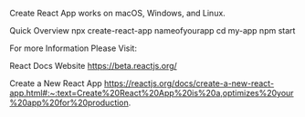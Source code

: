 Create React App works on macOS, Windows, and Linux.

Quick Overview
npx create-react-app nameofyourapp
cd my-app
npm start

For more Information Please Visit:

React Docs Website 
https://beta.reactjs.org/

Create a New React App
https://reactjs.org/docs/create-a-new-react-app.html#:~:text=Create%20React%20App%20is%20a,optimizes%20your%20app%20for%20production.


